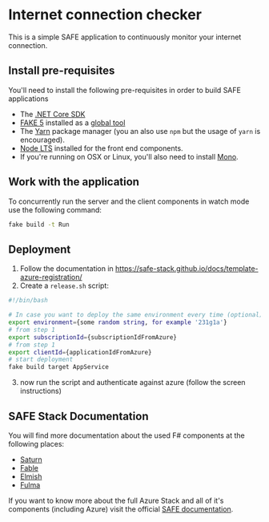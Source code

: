 # Internet connection checker

This is a simple SAFE application to continuously monitor your internet connection.

## Install pre-requisites

You'll need to install the following pre-requisites in order to build SAFE applications

* The [.NET Core SDK](https://www.microsoft.com/net/download)
* [FAKE 5](https://fake.build/) installed as a [global tool](https://fake.build/fake-gettingstarted.html#Install-FAKE)
* The [Yarn](https://yarnpkg.com/lang/en/docs/install/) package manager (you an also use `npm` but the usage of `yarn` is encouraged).
* [Node LTS](https://nodejs.org/en/download/) installed for the front end components.
* If you're running on OSX or Linux, you'll also need to install [Mono](https://www.mono-project.com/docs/getting-started/install/).

## Work with the application

To concurrently run the server and the client components in watch mode use the following command:

```bash
fake build -t Run
```

## Deployment

1. Follow the documentation in https://safe-stack.github.io/docs/template-azure-registration/
2. Create a `release.sh` script:

```bash
#!/bin/bash

# In case you want to deploy the same environment every time (optional)
export environment={some random string, for example '231g1a'}
# from step 1
export subscriptionId={subscriptionIdFromAzure}
# from step 1
export clientId={applicationIdFromAzure}
# start deployment
fake build target AppService
```

3. now run the script and authenticate against azure (follow the screen instructions)

## SAFE Stack Documentation

You will find more documentation about the used F# components at the following places:

* [Saturn](https://saturnframework.org/docs/)
* [Fable](https://fable.io/docs/)
* [Elmish](https://elmish.github.io/elmish/)
* [Fulma](https://mangelmaxime.github.io/Fulma/)

If you want to know more about the full Azure Stack and all of it's components (including Azure) visit the official [SAFE documentation](https://safe-stack.github.io/docs/).
